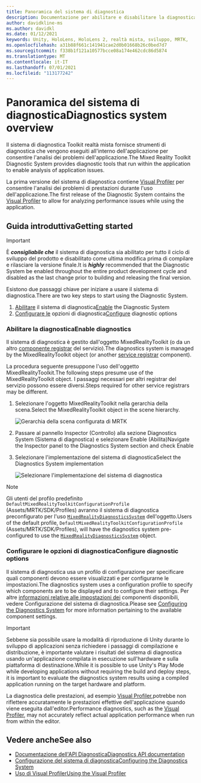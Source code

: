 ```yaml
---
title: Panoramica del sistema di diagnostica
description: Documentazione per abilitare e disabilitare la diagnostica in MRTK
author: davidkline-ms
ms.author: davidkl
ms.date: 01/12/2021
keywords: Unity, HoloLens, HoloLens 2, realtà mista, sviluppo, MRTK,
ms.openlocfilehash: a31b88f661c141941cae2d0b01668b26c0bed7d7
ms.sourcegitcommit: f338b1f121a10577bcce08a174e462cdc86d5874
ms.translationtype: MT
ms.contentlocale: it-IT
ms.lasthandoff: 07/01/2021
ms.locfileid: "113177242"
---
```

# <a name="diagnostics-system-overview"></a><span data-ttu-id="c7f87-104">Panoramica del sistema di diagnostica</span><span class="sxs-lookup"><span data-stu-id="c7f87-104">Diagnostics system overview</span></span>

<span data-ttu-id="c7f87-105">Il sistema di diagnostica Toolkit realtà mista fornisce strumenti di diagnostica che vengono eseguiti all'interno dell'applicazione per consentire l'analisi dei problemi dell'applicazione.</span><span class="sxs-lookup"><span data-stu-id="c7f87-105">The Mixed Reality Toolkit Diagnostic System provides diagnostic tools that run within the application to enable analysis of application issues.</span></span>

<span data-ttu-id="c7f87-106">La prima versione del sistema di diagnostica contiene [Visual Profiler](using-visual-profiler.md) per consentire l'analisi dei problemi di prestazioni durante l'uso dell'applicazione.</span><span class="sxs-lookup"><span data-stu-id="c7f87-106">The first release of the Diagnostic System contains the [Visual Profiler](using-visual-profiler.md) to allow for analyzing performance issues while using the application.</span></span>

## <a name="getting-started"></a><span data-ttu-id="c7f87-107">Guida introduttiva</span><span class="sxs-lookup"><span data-stu-id="c7f87-107">Getting started</span></span>

> [!IMPORTANT]
> <span data-ttu-id="c7f87-108">È **_consigliabile che_** il sistema di diagnostica sia abilitato per tutto il ciclo di sviluppo del prodotto e disabilitato come ultima modifica prima di compilare e rilasciare la versione finale.</span><span class="sxs-lookup"><span data-stu-id="c7f87-108">It is **_highly_** recommended that the Diagnostic System be enabled throughout the entire product development cycle and disabled as the last change prior to building and releasing the final version.</span></span>

<span data-ttu-id="c7f87-109">Esistono due passaggi chiave per iniziare a usare il sistema di diagnostica.</span><span class="sxs-lookup"><span data-stu-id="c7f87-109">There are two key steps to start using the Diagnostic System.</span></span>

1. <span data-ttu-id="c7f87-110">[Abilitare](#enable-diagnostics) il sistema di diagnostica</span><span class="sxs-lookup"><span data-stu-id="c7f87-110">[Enable](#enable-diagnostics) the Diagnostic System</span></span>
2. <span data-ttu-id="c7f87-111">[Configurare le](#configure-diagnostic-options) opzioni di diagnostica</span><span class="sxs-lookup"><span data-stu-id="c7f87-111">[Configure](#configure-diagnostic-options) diagnostic options</span></span>

### <a name="enable-diagnostics"></a><span data-ttu-id="c7f87-112">Abilitare la diagnostica</span><span class="sxs-lookup"><span data-stu-id="c7f87-112">Enable diagnostics</span></span>

<span data-ttu-id="c7f87-113">Il sistema di diagnostica è gestito dall'oggetto MixedRealityToolkit (o da un altro [componente registrar](xref:Microsoft.MixedReality.Toolkit.IMixedRealityServiceRegistrar) del servizio).</span><span class="sxs-lookup"><span data-stu-id="c7f87-113">The diagnostics system is managed by the MixedRealityToolkit object (or another [service registrar](xref:Microsoft.MixedReality.Toolkit.IMixedRealityServiceRegistrar) component).</span></span>

<span data-ttu-id="c7f87-114">La procedura seguente presuppone l'uso dell'oggetto MixedRealityToolkit.</span><span class="sxs-lookup"><span data-stu-id="c7f87-114">The following steps presume use of the MixedRealityToolkit object.</span></span> <span data-ttu-id="c7f87-115">I passaggi necessari per altri registrar del servizio possono essere diversi.</span><span class="sxs-lookup"><span data-stu-id="c7f87-115">Steps required for other service registrars may be different.</span></span>

1. <span data-ttu-id="c7f87-116">Selezionare l'oggetto MixedRealityToolkit nella gerarchia della scena.</span><span class="sxs-lookup"><span data-stu-id="c7f87-116">Select the MixedRealityToolkit object in the scene hierarchy.</span></span>

    ![Gerarchia della scena configurata di MRTK](../images/MRTK_ConfiguredHierarchy.png)

1. <span data-ttu-id="c7f87-118">Passare al pannello Inspector (Controllo) alla sezione Diagnostics System (Sistema di diagnostica) e selezionare Enable (Abilita)</span><span class="sxs-lookup"><span data-stu-id="c7f87-118">Navigate the Inspector panel to the Diagnostics System section and check Enable</span></span>
1. <span data-ttu-id="c7f87-119">Selezionare l'implementazione del sistema di diagnostica</span><span class="sxs-lookup"><span data-stu-id="c7f87-119">Select the Diagnostics System implementation</span></span>

    ![Selezionare l'implementazione del sistema di diagnostica](../images/diagnostics/DiagnosticsSelectSystemType.png)

> [!NOTE]
> <span data-ttu-id="c7f87-121">Gli utenti del profilo predefinito `DefaultMixedRealityToolkitConfigurationProfile` (Assets/MRTK/SDK/Profiles) avranno il sistema di diagnostica preconfigurato per l'uso [`MixedRealityDiagnosticsSystem`](xref:Microsoft.MixedReality.Toolkit.Diagnostics.MixedRealityDiagnosticsSystem) dell'oggetto.</span><span class="sxs-lookup"><span data-stu-id="c7f87-121">Users of the default profile, `DefaultMixedRealityToolkitConfigurationProfile` (Assets/MRTK/SDK/Profiles), will have the diagnostics system pre-configured to use the [`MixedRealityDiagnosticsSystem`](xref:Microsoft.MixedReality.Toolkit.Diagnostics.MixedRealityDiagnosticsSystem) object.</span></span>

### <a name="configure-diagnostic-options"></a><span data-ttu-id="c7f87-122">Configurare le opzioni di diagnostica</span><span class="sxs-lookup"><span data-stu-id="c7f87-122">Configure diagnostic options</span></span>

<span data-ttu-id="c7f87-123">Il sistema di diagnostica usa un profilo di configurazione per specificare quali componenti devono essere visualizzati e per configurarne le impostazioni.</span><span class="sxs-lookup"><span data-stu-id="c7f87-123">The diagnostics system uses a configuration profile to specify which components are to be displayed and to configure their settings.</span></span> <span data-ttu-id="c7f87-124">Per altre [informazioni relative alle impostazioni dei](configuring-diagnostics.md) componenti disponibili, vedere Configurazione del sistema di diagnostica.</span><span class="sxs-lookup"><span data-stu-id="c7f87-124">Please see [Configuring the Diagnostics System](configuring-diagnostics.md) for more information pertaining to the available component settings.</span></span>

> [!IMPORTANT]
> <span data-ttu-id="c7f87-125">Sebbene sia possibile usare la modalità di riproduzione di Unity durante lo sviluppo di applicazioni senza richiedere i passaggi di compilazione e distribuzione, è importante valutare i risultati del sistema di diagnostica usando un'applicazione compilata in esecuzione sull'hardware e sulla piattaforma di destinazione.</span><span class="sxs-lookup"><span data-stu-id="c7f87-125">While it is possible to use Unity's Play Mode while developing applications without requiring the build and deploy steps, it is important to evaluate the diagnostics system results using a compiled application running on the target hardware and platform.</span></span>
>
> <span data-ttu-id="c7f87-126">La diagnostica delle prestazioni, ad esempio [Visual Profiler,](using-visual-profiler.md)potrebbe non riflettere accuratamente le prestazioni effettive dell'applicazione quando viene eseguita dall'editor.</span><span class="sxs-lookup"><span data-stu-id="c7f87-126">Performance diagnostics, such as the [Visual Profiler](using-visual-profiler.md), may not accurately reflect actual application performance when run from within the editor.</span></span>

## <a name="see-also"></a><span data-ttu-id="c7f87-127">Vedere anche</span><span class="sxs-lookup"><span data-stu-id="c7f87-127">See also</span></span>

- [<span data-ttu-id="c7f87-128">Documentazione dell'API Diagnostica</span><span class="sxs-lookup"><span data-stu-id="c7f87-128">Diagnostics API documentation</span></span>](xref:Microsoft.MixedReality.Toolkit.Diagnostics)
- [<span data-ttu-id="c7f87-129">Configurazione del sistema di diagnostica</span><span class="sxs-lookup"><span data-stu-id="c7f87-129">Configuring the Diagnostics System</span></span>](configuring-diagnostics.md)
- [<span data-ttu-id="c7f87-130">Uso di Visual Profiler</span><span class="sxs-lookup"><span data-stu-id="c7f87-130">Using the Visual Profiler</span></span>](using-visual-profiler.md)

